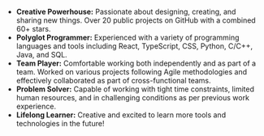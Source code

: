 - **Creative Powerhouse:** Passionate about designing, creating, and sharing new things. Over 20 public projects on GitHub with a combined 60+ stars.
- **Polyglot Programmer:** Experienced with a variety of programming languages and tools including React, TypeScript, CSS, Python, C/C++, Java, and SQL.
- **Team Player:** Comfortable working both independently and as part of a team. Worked on various projects following Agile methodologies and effectively collaborated as part of cross-functional teams.
- **Problem Solver:** Capable of working with tight time constraints, limited human resources, and in challenging conditions as per previous work experience.
- **Lifelong Learner:** Creative and excited to learn more tools and technologies in the future!
